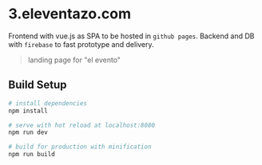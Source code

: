 # 3.eleventazo.com

Frontend with vue.js as SPA to be hosted in `github pages`.
Backend and DB with `firebase` to fast prototype and delivery.

> landing page for \"el evento\"

## Build Setup

``` bash
# install dependencies
npm install

# serve with hot reload at localhost:8080
npm run dev

# build for production with minification
npm run build
```

